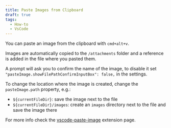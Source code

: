 ```yaml
---
title: Paste Images from Clipboard
draft: true
tags:
  - How-to
  - VsCode
---
```



You can paste an image from the clipboard with `cmd+alt+v`.

Images are automatically copied to the `/attachments` folder and a reference is added in the file where you pasted them.

A prompt will ask you to confirm the name of the image, to disable it set   `"pasteImage.showFilePathConfirmInputBox": false,` in the settings.

To change the location where the image is created, change the `pasteImage.path` property, e.g.:
- `${currentFileDir}`: save the image next to the file
- `${currentFileDir}/images`: create an `images` directory next to the file and save the image there

For more info check the [vscode-paste-image](https://github.com/mushanshitiancai/vscode-paste-image) extension page.
